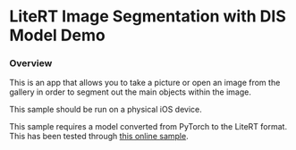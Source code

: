 # LiteRT Image Segmentation with DIS Model Demo

### Overview

This is an app that allows you to take a picture or open an image from the gallery in order to segment out the main objects within the image. 

This sample should be run on a physical iOS device.

This sample requires a model converted from PyTorch to the LiteRT format. This has been tested through [this online sample]([url](https://github.com/google-ai-edge/models-samples/blob/main/convert_pytorch/DIS_segmentation_and_quantization.ipynb)).
